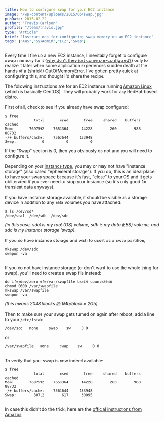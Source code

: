 ```yaml
---
title: How to configure swap for your EC2 instance
image: "/wp-content/uploads/2015/05/swap.jpg"
pubDate: 2015-02-22
author: "Travis Carlson"
profile: "/team/travis.jpg"
type: "Article"
brief: "Instructions for configuring swap memory on an EC2 instance"
tags: ["AWS","SysAdmin","EC2","Swap"]
---
```

Every time I fire up a new EC2 instance, I inevitably forget to configure swap memory for it (<a href="http://www.quora.com/Why-dont-Amazon-EC2-microinstances-come-preconfigured-with-swap" target="_blank">why don't they just come pre-configured?</a>) only to realize it later when some application experiences sudden death at the hands of a (shriek!) OutOfMemoryError.  I've gotten pretty quick at configuring this, and thought I'd share the recipe.  
\
The following instructions are for an EC2 instance running <a href="http://aws.amazon.com/amazon-linux-ami/" target="_blank">Amazon Linux</a> (which is basically CentOS).  They will probably work for any RedHat-based distro.  
\
First of all, check to see if you already have swap configured:
```
$ free
             total       used       free     shared    buffers     cached
Mem:       7697592    7653364      44228        260        988      88732
-/+ buffers/cache:    7563644     133948
Swap:            0          0          0
```
If the "Swap" section is 0, then you obviously do not and you will need to configure it.  
\
Depending on your <a href="http://aws.amazon.com/ec2/instance-types/" target="_blank">instance type</a>, you may or may not have "instance storage" (also called "ephemeral storage"). If you do, this is an ideal place to have your swap space because it's fast, "close" to your OS and it gets obliterated if you ever need to stop your instance (so it's only good for transient data anyways).  
\
If you have instance storage available, it should be visible as a storage device in addition to any EBS volumes you have attached:
```
$ ls /dev/sd*
/dev/sda1  /dev/sdb  /dev/sdc
``` 
_(in this case, sda1 is my root (OS) volume, sdb is my data (EBS) volume, and sdc is my instance storage (swap)._  
\
If you do have instance storage and wish to use it as a swap partition,
```
mkswap /dev/sdc
swapon -va
```
\
If you do not have instance storage (or don't want to use the whole thing for swap), you'll need to create a swap file instead:
```
dd if=/dev/zero of=/var/swapfile bs=1M count=2048
chmod 0600 /var/swapfile
mkswap /var/swapfile
swapon -va
```
_(this means 2048 blocks @ 1Mb/block = 2Gb)_  
\
Then to make sure your swap gets turned on again after reboot, add a line to your `/etc/fstab`:
```
/dev/sdc   none     swap    sw     0 0
``` 
or
```
/var/swapfile   none     swap    sw     0 0
```
\
To verify that your swap is now indeed available:
```
$ free
             total       used       free     shared    buffers     cached
Mem:       7697592    7653364      44228        260        988      88732
-/+ buffers/cache:    7563644     133948
Swap:        30712        617      30095
```
\
In case this didn't do the trick, here are the <a href="http://docs.aws.amazon.com/AWSEC2/latest/UserGuide/InstanceStorage.html#InstanceStoreSwapVolumes" target="_blank">official instructions from Amazon</a>.
